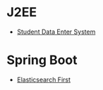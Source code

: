 # J2EE
- [Student Data Enter System](Java/J2EE/Student-Data-Enter-System-master/README.md)

# Spring Boot
- [Elasticsearch First](Java/Spring%20Boot/Elasticsearch%20First/README.md)
